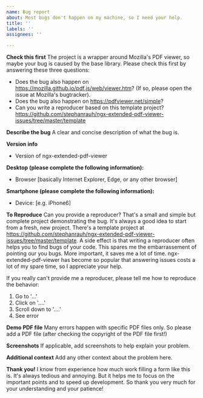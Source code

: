 ```yaml
---
name: Bug report
about: Most bugs don't happen on my machine, so I need your help.
title: ''
labels: ''
assignees: ''

---
```


**Check this first**
The project is a wrapper around Mozilla's PDF viewer, so maybe your bug is caused by the base library. Please check this first by answering these three questions:
- Does the bug also happen on https://mozilla.github.io/pdf.js/web/viewer.htm? (If so, please open the issue at Mozilla's bugtracker).
- Does the bug also happen on https://pdfviewer.net/simple?
- Can you write a reproducer based on this template project? https://github.com/stephanrauh/ngx-extended-pdf-viewer-issues/tree/master/template


**Describe the bug**
A clear and concise description of what the bug is.

**Version info**
- Version of ngx-extended-pdf-viewer

**Desktop (please complete the following information):**
 - Browser [basically Internet Explorer, Edge, or any other browser]
 
**Smartphone (please complete the following information):**
 - Device: [e.g. iPhone6]

**To Reproduce**
Can you provide a reproducer? That's a small and simple but complete project demonstrating the bug. It's always a good idea to start from a fresh, new project. There's a template project at https://github.com/stephanrauh/ngx-extended-pdf-viewer-issues/tree/master/template. A side effect is that writing a reproducer often helps you to find bugs of your code. This spares me the embarrassement of pointing our you bugs. More important, it saves me a lot of time. ngx-extended-pdf-viewer has become so popular that answering issues costs a lot of my spare time, so I appreciate your help.

If you really can't provide me a reproducer, please tell me how to reproduce the behavior:
1. Go to '...'
2. Click on '....'
3. Scroll down to '....'
4. See error

**Demo PDF file**
Many errors happen with specific PDF files only. So please add a PDF file (after checking the copyright of the PDF file first!)

**Screenshots**
If applicable, add screenshots to help explain your problem.

**Additional context**
Add any other context about the problem here.

**Thank you!**
I know from experience how much work filling a form like this is. It's always tedious and annoying. But it helps me to focus on the important points and to speed up development. So thank you very much for your understanding and your patience!
